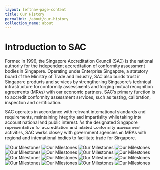 ```yaml
---
layout: leftnav-page-content
title: Our History
permalink: /about/our-history
collection_name: about
---
```

# Introduction to SAC
Formed in 1996, the Singapore Accreditation Council (SAC) is the national authority for the independent accreditation of conformity assessment bodies in Singapore. Operating under Enterprise Singapore, a statutory board of the Ministry of Trade and Industry, SAC also builds trust in Singapore products and services by strengthening Singapore’s technical infrastructure for conformity assessments and forging mutual recognition agreements (MRAs) with our economic partners. SAC’s primary function is to accredit conformity assessment services, such as testing, calibration, inspection and certification.

SAC operates in accordance with relevant international standards and requirements, maintaining integrity and impartiality while taking into account national and public interest. As the designated Singapore representative for accreditation and related conformity assessment activities, SAC works closely with government agencies on MRAs with regional and international bodies to facilitate trade for Singapore.

![Our Milestones](/images/milestone/sac_milestone_2017_1_16.jpeg)
![Our Milestones](/images/milestone/sac_milestone_2017_2_16.jpg)
![Our Milestones](/images/milestone/sac_milestone_2017_3_16.jpg)
![Our Milestones](/images/milestone/sac_milestone_2017_4_16.jpg)
![Our Milestones](/images/milestone/sac_milestone_2017_5_16.jpg)
![Our Milestones](/images/milestone/sac_milestone_2017_6_16.jpg)
![Our Milestones](/images/milestone/sac_milestone_2017_7_16.jpg)
![Our Milestones](/images/milestone/sac_milestone_2017_8_16.jpg)
![Our Milestones](/images/milestone/sac_milestone_2017_9_16.jpg)
![Our Milestones](/images/milestone/sac_milestone_2017_10_16.jpg)
![Our Milestones](/images/milestone/sac_milestone_2017_11_16.jpg)
![Our Milestones](/images/milestone/sac_milestone_2017_12_16.jpg)
![Our Milestones](/images/milestone/sac_milestone_2017_13_16.jpg)
![Our Milestones](/images/milestone/sac_milestone_2017_14_16.jpg)
![Our Milestones](/images/milestone/sac_milestone_2017_15_16.jpg)
![Our Milestones](/images/milestone/sac_milestone_2017_16_16.jpg)
